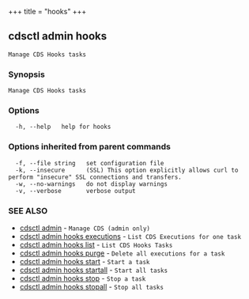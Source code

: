 +++
title = "hooks"
+++
## cdsctl admin hooks

`Manage CDS Hooks tasks`

### Synopsis

`Manage CDS Hooks tasks`

### Options

```
  -h, --help   help for hooks
```

### Options inherited from parent commands

```
  -f, --file string   set configuration file
  -k, --insecure      (SSL) This option explicitly allows curl to perform "insecure" SSL connections and transfers.
  -w, --no-warnings   do not display warnings
  -v, --verbose       verbose output
```

### SEE ALSO

* [cdsctl admin](/manual/components/cdsctl/admin/)	 - `Manage CDS (admin only)`
* [cdsctl admin hooks executions](/manual/components/cdsctl/admin/hooks/executions/)	 - `List CDS Executions for one task`
* [cdsctl admin hooks list](/manual/components/cdsctl/admin/hooks/list/)	 - `List CDS Hooks Tasks`
* [cdsctl admin hooks purge](/manual/components/cdsctl/admin/hooks/purge/)	 - `Delete all executions for a task`
* [cdsctl admin hooks start](/manual/components/cdsctl/admin/hooks/start/)	 - `Start a task`
* [cdsctl admin hooks startall](/manual/components/cdsctl/admin/hooks/startall/)	 - `Start all tasks`
* [cdsctl admin hooks stop](/manual/components/cdsctl/admin/hooks/stop/)	 - `Stop a task`
* [cdsctl admin hooks stopall](/manual/components/cdsctl/admin/hooks/stopall/)	 - `Stop all tasks`

